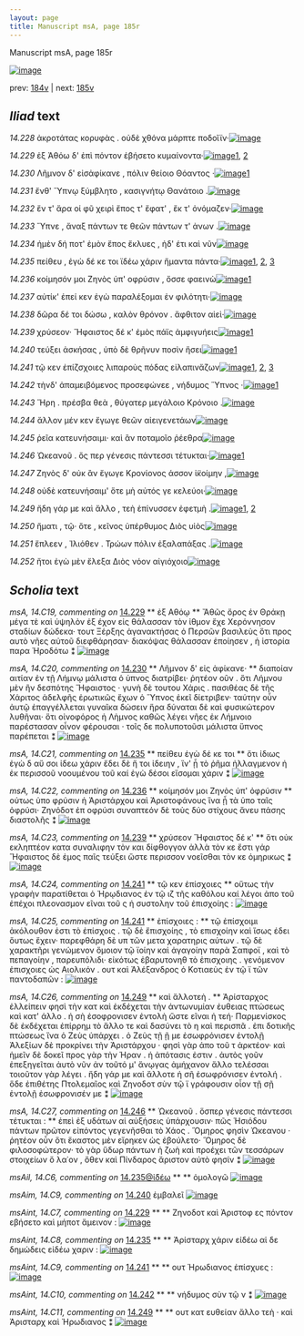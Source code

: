 ```yaml
---
layout: page
title: Manuscript msA, page 185r
---
```


Manuscript msA, page 185r

[![image](http://www.homermultitext.org/iipsrv?OBJ=IIP,1.0&FIF=/project/homer/pyramidal/deepzoom/hmt/vaimg/2017a/VA185RN_0356.tif&WID=100&CVT=JPEG)](http://www.homermultitext.org/ict2/?urn=urn:cite2:hmt:vaimg.2017a:VA185RN_0356)

prev:  [184v](../184v) | next:  [185v](../185v)

## *Iliad* text

*14.228* <a id="14.228"/> ἀκροτάτας κορυφὰς . οὐδὲ χθόνα μάρπτε ποδοῖϊν·[![image](http://www.homermultitext.org/iipsrv?OBJ=IIP,1.0&FIF=/project/homer/pyramidal/deepzoom/hmt/vaimg/2017a/VA185RN_0356.tif&RGN=0.153,0.2119,0.461,0.0263&WID=1000&CVT=JPEG)](http://www.homermultitext.org/ict2/?urn=urn:cite2:hmt:vaimg.2017a:VA185RN_0356@0.153,0.2119,0.461,0.0263)

*14.229* <a id="14.229"/> ἐξ Ἀθόω δ' ἐπὶ πόντον ἐβήσετο κυμαίνοντα·[![image](http://www.homermultitext.org/iipsrv?OBJ=IIP,1.0&FIF=/project/homer/pyramidal/deepzoom/hmt/vaimg/2017a/VA185RN_0356.tif&RGN=0.153,0.2322,0.417,0.0278&WID=1000&CVT=JPEG)](http://www.homermultitext.org/ict2/?urn=urn:cite2:hmt:vaimg.2017a:VA185RN_0356@0.153,0.2322,0.417,0.0278)[1](#msAint_14.C7), [2](#msA_14.C19)

*14.230* <a id="14.230"/> Λῆμνον δ' εἰσἀφίκανε , πόλιν θείοιο Θόαντος ·[![image](http://www.homermultitext.org/iipsrv?OBJ=IIP,1.0&FIF=/project/homer/pyramidal/deepzoom/hmt/vaimg/2017a/VA185RN_0356.tif&RGN=0.156,0.2532,0.418,0.0255&WID=1000&CVT=JPEG)](http://www.homermultitext.org/ict2/?urn=urn:cite2:hmt:vaimg.2017a:VA185RN_0356@0.156,0.2532,0.418,0.0255)[1](#msA_14.C20)

*14.231* <a id="14.231"/> ἔνθ' Ὕπνῳ ξύμβλητο , κασιγνήτῳ Θανάτοιο .[![image](http://www.homermultitext.org/iipsrv?OBJ=IIP,1.0&FIF=/project/homer/pyramidal/deepzoom/hmt/vaimg/2017a/VA185RN_0356.tif&RGN=0.16,0.2712,0.412,0.0255&WID=1000&CVT=JPEG)](http://www.homermultitext.org/ict2/?urn=urn:cite2:hmt:vaimg.2017a:VA185RN_0356@0.16,0.2712,0.412,0.0255)

*14.232* <a id="14.232"/> ἔν τ' ἄρα οἱ φῦ χειρὶ ἔπος τ' ἔφατ' , ἔκ τ' ὀνόμαζεν·[![image](http://www.homermultitext.org/iipsrv?OBJ=IIP,1.0&FIF=/project/homer/pyramidal/deepzoom/hmt/vaimg/2017a/VA185RN_0356.tif&RGN=0.158,0.29,0.423,0.0255&WID=1000&CVT=JPEG)](http://www.homermultitext.org/ict2/?urn=urn:cite2:hmt:vaimg.2017a:VA185RN_0356@0.158,0.29,0.423,0.0255)

*14.233* <a id="14.233"/> Ὕπνε , ἄναξ πάντων τε θεῶν πάντων τ' ἀνων .[![image](http://www.homermultitext.org/iipsrv?OBJ=IIP,1.0&FIF=/project/homer/pyramidal/deepzoom/hmt/vaimg/2017a/VA185RN_0356.tif&RGN=0.156,0.3118,0.417,0.0225&WID=1000&CVT=JPEG)](http://www.homermultitext.org/ict2/?urn=urn:cite2:hmt:vaimg.2017a:VA185RN_0356@0.156,0.3118,0.417,0.0225)

*14.234* <a id="14.234"/> ἠμὲν δή ποτ' ἐμὸν ἔπος ἔκλυες , ἠδ' έτι καὶ νῦν[![image](http://www.homermultitext.org/iipsrv?OBJ=IIP,1.0&FIF=/project/homer/pyramidal/deepzoom/hmt/vaimg/2017a/VA185RN_0356.tif&RGN=0.155,0.3291,0.429,0.0233&WID=1000&CVT=JPEG)](http://www.homermultitext.org/ict2/?urn=urn:cite2:hmt:vaimg.2017a:VA185RN_0356@0.155,0.3291,0.429,0.0233)

*14.235* <a id="14.235"/> πείθευ , ἐγὼ δέ κε τοι ϊδέω χάριν ἤμαντα πάντα·[![image](http://www.homermultitext.org/iipsrv?OBJ=IIP,1.0&FIF=/project/homer/pyramidal/deepzoom/hmt/vaimg/2017a/VA185RN_0356.tif&RGN=0.15,0.3516,0.429,0.0203&WID=1000&CVT=JPEG)](http://www.homermultitext.org/ict2/?urn=urn:cite2:hmt:vaimg.2017a:VA185RN_0356@0.15,0.3516,0.429,0.0203)[1](#msAint_14.C8), [2](#msA_14.C21), [3](#msAil_14.C6)

*14.236* <a id="14.236"/> κοίμησόν μοι Ζηνὸς ὑπ' οφρύσιν , ὄσσε φαεινὼ[![image](http://www.homermultitext.org/iipsrv?OBJ=IIP,1.0&FIF=/project/homer/pyramidal/deepzoom/hmt/vaimg/2017a/VA185RN_0356.tif&RGN=0.15,0.3674,0.429,0.0233&WID=1000&CVT=JPEG)](http://www.homermultitext.org/ict2/?urn=urn:cite2:hmt:vaimg.2017a:VA185RN_0356@0.15,0.3674,0.429,0.0233)[1](#msA_14.C22)

*14.237* <a id="14.237"/> αὐτίκ' ἐπεί κεν ἐγὼ παραλέξομαι ἐν φιλότητι·[![image](http://www.homermultitext.org/iipsrv?OBJ=IIP,1.0&FIF=/project/homer/pyramidal/deepzoom/hmt/vaimg/2017a/VA185RN_0356.tif&RGN=0.152,0.3877,0.429,0.0255&WID=1000&CVT=JPEG)](http://www.homermultitext.org/ict2/?urn=urn:cite2:hmt:vaimg.2017a:VA185RN_0356@0.152,0.3877,0.429,0.0255)

*14.238* <a id="14.238"/> δῶρα δέ τοι δώσω , καλὸν θρόνον . ἄφθιτον αἰεὶ·[![image](http://www.homermultitext.org/iipsrv?OBJ=IIP,1.0&FIF=/project/homer/pyramidal/deepzoom/hmt/vaimg/2017a/VA185RN_0356.tif&RGN=0.146,0.4065,0.435,0.0255&WID=1000&CVT=JPEG)](http://www.homermultitext.org/ict2/?urn=urn:cite2:hmt:vaimg.2017a:VA185RN_0356@0.146,0.4065,0.435,0.0255)

*14.239* <a id="14.239"/> χρύσεον· Ἥφαιστος δέ κ' ἐμὸς πάϊς ἀμφιγυήεις[![image](http://www.homermultitext.org/iipsrv?OBJ=IIP,1.0&FIF=/project/homer/pyramidal/deepzoom/hmt/vaimg/2017a/VA185RN_0356.tif&RGN=0.145,0.4252,0.438,0.0255&WID=1000&CVT=JPEG)](http://www.homermultitext.org/ict2/?urn=urn:cite2:hmt:vaimg.2017a:VA185RN_0356@0.145,0.4252,0.438,0.0255)[1](#msA_14.C23)

*14.240* <a id="14.240"/> τεύξει ἀσκήσας , ὑπὸ δὲ θρῆνυν ποσὶν ἥσει[![image](http://www.homermultitext.org/iipsrv?OBJ=IIP,1.0&FIF=/project/homer/pyramidal/deepzoom/hmt/vaimg/2017a/VA185RN_0356.tif&RGN=0.146,0.4433,0.419,0.024&WID=1000&CVT=JPEG)](http://www.homermultitext.org/ict2/?urn=urn:cite2:hmt:vaimg.2017a:VA185RN_0356@0.146,0.4433,0.419,0.024)[1](#msAim_14.C9)

*14.241* <a id="14.241"/> τῷ κεν ἐπίζσχοιες λιπαροὺς πόδας εἰλαπινἄζων[![image](http://www.homermultitext.org/iipsrv?OBJ=IIP,1.0&FIF=/project/homer/pyramidal/deepzoom/hmt/vaimg/2017a/VA185RN_0356.tif&RGN=0.145,0.4628,0.438,0.024&WID=1000&CVT=JPEG)](http://www.homermultitext.org/ict2/?urn=urn:cite2:hmt:vaimg.2017a:VA185RN_0356@0.145,0.4628,0.438,0.024)[1](#msA_14.C25), [2](#msA_14.C24), [3](#msAint_14.C9)

*14.242* <a id="14.242"/> τὴνδ' ἀπαμειβόμενος προσεφώνεε , νήδυμος Ὕπνος ·[![image](http://www.homermultitext.org/iipsrv?OBJ=IIP,1.0&FIF=/project/homer/pyramidal/deepzoom/hmt/vaimg/2017a/VA185RN_0356.tif&RGN=0.145,0.4801,0.438,0.024&WID=1000&CVT=JPEG)](http://www.homermultitext.org/ict2/?urn=urn:cite2:hmt:vaimg.2017a:VA185RN_0356@0.145,0.4801,0.438,0.024)[1](#msAint_14.C10)

*14.243* <a id="14.243"/> Ἥρη . πρέσβα θεὰ , θύγατερ μεγάλοιο Κρόνοιο .[![image](http://www.homermultitext.org/iipsrv?OBJ=IIP,1.0&FIF=/project/homer/pyramidal/deepzoom/hmt/vaimg/2017a/VA185RN_0356.tif&RGN=0.143,0.5019,0.416,0.0225&WID=1000&CVT=JPEG)](http://www.homermultitext.org/ict2/?urn=urn:cite2:hmt:vaimg.2017a:VA185RN_0356@0.143,0.5019,0.416,0.0225)

*14.244* <a id="14.244"/> ἄλλον μέν κεν ἔγωγε θεῶν αἰειγενετάων[![image](http://www.homermultitext.org/iipsrv?OBJ=IIP,1.0&FIF=/project/homer/pyramidal/deepzoom/hmt/vaimg/2017a/VA185RN_0356.tif&RGN=0.142,0.5184,0.399,0.0248&WID=1000&CVT=JPEG)](http://www.homermultitext.org/ict2/?urn=urn:cite2:hmt:vaimg.2017a:VA185RN_0356@0.142,0.5184,0.399,0.0248)

*14.245* <a id="14.245"/> ῥεῖα κατευνήσαιμι· καὶ ἂν ποταμοῖο ῥέεθρα[![image](http://www.homermultitext.org/iipsrv?OBJ=IIP,1.0&FIF=/project/homer/pyramidal/deepzoom/hmt/vaimg/2017a/VA185RN_0356.tif&RGN=0.145,0.5379,0.453,0.0263&WID=1000&CVT=JPEG)](http://www.homermultitext.org/ict2/?urn=urn:cite2:hmt:vaimg.2017a:VA185RN_0356@0.145,0.5379,0.453,0.0263)

*14.246* <a id="14.246"/> Ὠκεανοῦ . ὅς περ γένεσις πάντεσσι τέτυκται·[![image](http://www.homermultitext.org/iipsrv?OBJ=IIP,1.0&FIF=/project/homer/pyramidal/deepzoom/hmt/vaimg/2017a/VA185RN_0356.tif&RGN=0.144,0.5567,0.44,0.024&WID=1000&CVT=JPEG)](http://www.homermultitext.org/ict2/?urn=urn:cite2:hmt:vaimg.2017a:VA185RN_0356@0.144,0.5567,0.44,0.024)[1](#msA_14.C27)

*14.247* <a id="14.247"/> Ζηνὸς δ' οὐκ ἂν ἔγωγε Κρονίονος άσσον ἰ̈κοίμην ,[![image](http://www.homermultitext.org/iipsrv?OBJ=IIP,1.0&FIF=/project/homer/pyramidal/deepzoom/hmt/vaimg/2017a/VA185RN_0356.tif&RGN=0.141,0.577,0.447,0.0255&WID=1000&CVT=JPEG)](http://www.homermultitext.org/ict2/?urn=urn:cite2:hmt:vaimg.2017a:VA185RN_0356@0.141,0.577,0.447,0.0255)

*14.248* <a id="14.248"/> οὐδὲ κατευνήσαιμ' ὅτε μὴ αὐτός γε κελεύοι·[![image](http://www.homermultitext.org/iipsrv?OBJ=IIP,1.0&FIF=/project/homer/pyramidal/deepzoom/hmt/vaimg/2017a/VA185RN_0356.tif&RGN=0.151,0.598,0.393,0.0218&WID=1000&CVT=JPEG)](http://www.homermultitext.org/ict2/?urn=urn:cite2:hmt:vaimg.2017a:VA185RN_0356@0.151,0.598,0.393,0.0218)

*14.249* <a id="14.249"/> ἤδη γάρ με καὶ ἄλλο , τεὴ ἐπίνυσσεν ἐφετμὴ .[![image](http://www.homermultitext.org/iipsrv?OBJ=IIP,1.0&FIF=/project/homer/pyramidal/deepzoom/hmt/vaimg/2017a/VA185RN_0356.tif&RGN=0.151,0.6153,0.418,0.0218&WID=1000&CVT=JPEG)](http://www.homermultitext.org/ict2/?urn=urn:cite2:hmt:vaimg.2017a:VA185RN_0356@0.151,0.6153,0.418,0.0218)[1](#msAint_14.C11), [2](#msA_14.C26)

*14.250* <a id="14.250"/> ἤματι , τῷ· ὅτε , κεῖνος ὑπέρθυμος Διὸς υἱὸς[![image](http://www.homermultitext.org/iipsrv?OBJ=IIP,1.0&FIF=/project/homer/pyramidal/deepzoom/hmt/vaimg/2017a/VA185RN_0356.tif&RGN=0.152,0.6334,0.418,0.0233&WID=1000&CVT=JPEG)](http://www.homermultitext.org/ict2/?urn=urn:cite2:hmt:vaimg.2017a:VA185RN_0356@0.152,0.6334,0.418,0.0233)

*14.251* <a id="14.251"/> ἔπλεεν , Ἰλιόθεν . Τρώων πόλιν ἐξαλαπάξας .[![image](http://www.homermultitext.org/iipsrv?OBJ=IIP,1.0&FIF=/project/homer/pyramidal/deepzoom/hmt/vaimg/2017a/VA185RN_0356.tif&RGN=0.147,0.6536,0.418,0.0233&WID=1000&CVT=JPEG)](http://www.homermultitext.org/ict2/?urn=urn:cite2:hmt:vaimg.2017a:VA185RN_0356@0.147,0.6536,0.418,0.0233)

*14.252* <a id="14.252"/> ἤτοι ἐγὼ μὲν ἔλεξα Διὸς νόον αἰγιόχοιο[![image](http://www.homermultitext.org/iipsrv?OBJ=IIP,1.0&FIF=/project/homer/pyramidal/deepzoom/hmt/vaimg/2017a/VA185RN_0356.tif&RGN=0.147,0.6732,0.381,0.0293&WID=1000&CVT=JPEG)](http://www.homermultitext.org/ict2/?urn=urn:cite2:hmt:vaimg.2017a:VA185RN_0356@0.147,0.6732,0.381,0.0293)

## *Scholia* text

*msA, 14.C19, commenting on* [14.229](#14.229)  <a id="msA_14.C19"/> **							 ἐξ Αθόῳ 						** 							 Ἄθῶς ὄρος ἐν Θράκῃ μέγα τὲ καὶ ὑψηλὸν ἐξ έχον εἰς θάλασσαν 								τὸν ἰθμον ἔχε Χερόννησον σταδίων δώδεκα· τουτ 								 Ξέρξης ἀγανακτήσας ὁ Περσῶν βασιλεὺς ὅτι προς αυτὸ νῆες αὐτοῦ διεφθάρησαν· διακόψας θάλασσαν 								ἐποίησεν , ἡ ἱστορία παρα Ἡροδότω ⁑ 						[![image](http://www.homermultitext.org/iipsrv?OBJ=IIP,1.0&FIF=/project/homer/pyramidal/deepzoom/hmt/vaimg/2017a/VA185RN_0186.tif&RGN=0.16120118,0.08271093,0.62490789,0.04674965&WID=1000&CVT=JPEG)](http://www.homermultitext.org/ict2/?urn=urn:cite2:hmt:vaimg.2017a:VA185RN_0186@0.16120118,0.08271093,0.62490789,0.04674965)

*msA, 14.C20, commenting on* [14.230](#14.230)  <a id="msA_14.C20"/> **							 Λῆμνον δ' εἰς ἀφίκανε· 						** 							 διαποίαν αιτίαν ἐν τῇ Λήμνῳ μάλιστα ὁ ὑπνος διατρίβει· ῥητέον οῦν . ὅτι Λήμνου μὲν ἢν δεσπότης Ἥφαιστος · γυνὴ δὲ τουτου Χάρις . πασιθέας δὲ τῆς Χάριτος ἀδελφῆς ἐρωτικῶς ἔχων ὁ 									 Ὕπνος ἐκεῖ δίετριβεν· ταύτην οὖν ἀυτῷ ἐπαγγέλλεται γυναῖκα δώσειν ἥρα 								δύναται δὲ καὶ φυσικώτερον λυθῆναι· ὅτι οἰνοφόρος ἡ Λὴμνος καθῶς λέγει 									 									 νῆες ἐκ Λήμνοιο παρέστασαν οἶνον φέρουσαι 								 · τοῖς δε πολυποτοῦσι μάλιστα ὕπνος παρέπεται ⁑ 						[![image](http://www.homermultitext.org/iipsrv?OBJ=IIP,1.0&FIF=/project/homer/pyramidal/deepzoom/hmt/vaimg/2017a/VA185RN_0186.tif&RGN=0.16304348,0.11203320,0.63117170,0.06777317&WID=1000&CVT=JPEG)](http://www.homermultitext.org/ict2/?urn=urn:cite2:hmt:vaimg.2017a:VA185RN_0186@0.16304348,0.11203320,0.63117170,0.06777317)

*msA, 14.C21, commenting on* [14.235](#14.235)  <a id="msA_14.C21"/> **							 πείθευ ἐγὼ δέ κε τοι 						** 							 ὅτι ἰδιως ἐγὼ δ αὔ σοι ἰδεω χάριν ἔδει δὲ ἤ τοι ἰδειην , ἵν' ᾗ τὸ ῥῆμα ἠλλαγμενον ἠ ἐκ 								περισσοῦ νοουμένου τοῦ καί ἐγὼ δέσοι εἴσομαι χάριν ⁑ 						[![image](http://www.homermultitext.org/iipsrv?OBJ=IIP,1.0&FIF=/project/homer/pyramidal/deepzoom/hmt/vaimg/2017a/VA185RN_0186.tif&RGN=0.59487841,0.33333333,0.18865144,0.06804979&WID=1000&CVT=JPEG)](http://www.homermultitext.org/ict2/?urn=urn:cite2:hmt:vaimg.2017a:VA185RN_0186@0.59487841,0.33333333,0.18865144,0.06804979)

*msA, 14.C22, commenting on* [14.236](#14.236)  <a id="msA_14.C22"/> **							 κοίμησόν μοι Ζηνὸς ὑπ' ὀφρύσιν 						** 							 οὑτως ὑπο φρύσιν ἡ Ἀριστάρχου καὶ Ἀριστοφάνους ἵνα ᾗ τὰ ὑπο ταῖς ὀφρύσι· Ζηνόδοτ 								 ἐπ οφρύσι συναπτεόν δὲ τοὺς δύο στίχους ἄνευ πάσης διαστολῆς ⁑ 						[![image](http://www.homermultitext.org/iipsrv?OBJ=IIP,1.0&FIF=/project/homer/pyramidal/deepzoom/hmt/vaimg/2017a/VA185RN_0186.tif&RGN=0.60114223,0.39668050,0.19675755,0.07441217&WID=1000&CVT=JPEG)](http://www.homermultitext.org/ict2/?urn=urn:cite2:hmt:vaimg.2017a:VA185RN_0186@0.60114223,0.39668050,0.19675755,0.07441217)

*msA, 14.C23, commenting on* [14.239](#14.239)  <a id="msA_14.C23"/> **							 χρύσεον Ἥφαιστος δέ κ' 						** 							 ὅτι οὐκ εκληπτέον κατα συναλιφην τὸν και δίφθογγον ἀλλὰ τὸν κε ἔστι γάρ 								 Ἥφαιστος δὲ ἐμος παῖς τεύξει ὥστε περισσον 								νοεῖσθαι τὸν κε ὁμηρικως ⁑ 						[![image](http://www.homermultitext.org/iipsrv?OBJ=IIP,1.0&FIF=/project/homer/pyramidal/deepzoom/hmt/vaimg/2017a/VA185RN_0186.tif&RGN=0.60261606,0.46832642,0.19123066,0.08188105&WID=1000&CVT=JPEG)](http://www.homermultitext.org/ict2/?urn=urn:cite2:hmt:vaimg.2017a:VA185RN_0186@0.60261606,0.46832642,0.19123066,0.08188105)

*msA, 14.C24, commenting on* [14.241](#14.241)  <a id="msA_14.C24"/> **							 τῷ κεν ἐπίσχοιες 						** 							 οὕτως τὴν γραφὴν παρατίθεται ὁ Ἡρῳδιανος ἐν τῷ ιζ τῆς καθόλου καί λέγοι ἀπο τοῦ ἐπέχοι πλεονασμον εῖναι τοῦ ς ἠ συστολην τοῦ ἐπισχοίης : 						[![image](http://www.homermultitext.org/iipsrv?OBJ=IIP,1.0&FIF=/project/homer/pyramidal/deepzoom/hmt/vaimg/2017a/VA185RN_0186.tif&RGN=0.58898305,0.53609959,0.20560059,0.06196404&WID=1000&CVT=JPEG)](http://www.homermultitext.org/ict2/?urn=urn:cite2:hmt:vaimg.2017a:VA185RN_0186@0.58898305,0.53609959,0.20560059,0.06196404)

*msA, 14.C25, commenting on* [14.241](#14.241)  <a id="msA_14.C25"/> **							 ἐπίσχοιες : 						** 							 τῷ ἐπίσχοιμι ἀκόλουθον ἐστι τὸ ἐπίσχοις . τῷ δὲ ἔπισχοίης , τὸ 									 επισχοίην καὶ ἴσως έδει ὅυτως ἔχειν· παρεφθάρη δὲ υπ τῶν μετα χαρατηρις αύτων . τῷ δὲ χαρακτῆρι γενώμενον ὅμοιον τῷ ϊοίην καὶ ἀγαγοίην 								παρὰ Σαπφοϊ , καὶ τὸ πεπαγοίην , παρευπόλιδι· εἰκότως ἐβαρυτονηθ τὸ ἐπισχοιης . γενόμενον ἐπισχοιες ὡς Αιολικόν . ουτ καὶ Ἀλέξανδρος ὁ Κοτιαεὺς ἐν τῷ ϊ τῶν παντοδαπῶν : 						[![image](http://www.homermultitext.org/iipsrv?OBJ=IIP,1.0&FIF=/project/homer/pyramidal/deepzoom/hmt/vaimg/2017a/VA185RN_0186.tif&RGN=0.10961680,0.59972337,0.67943994,0.11396957&WID=1000&CVT=JPEG)](http://www.homermultitext.org/ict2/?urn=urn:cite2:hmt:vaimg.2017a:VA185RN_0186@0.10961680,0.59972337,0.67943994,0.11396957)

*msA, 14.C26, commenting on* [14.249](#14.249)  <a id="msA_14.C26"/> **							 καὶ ἄλλοτεὴ . 						** 							 Ἀρίσταρχος ἐλλείπειν φησὶ τὴν κατ καὶ ἐκδέχεται τὴν ἀντωνυμίαν ἐυθειας πτώσεως καὶ κατ' άλλο . ἡ σὴ ἐσοφρονισεν 								ἐντολὴ ὥστε εῖναι ἡ τεή· Παρμενίσκος δὲ ἐκδέχεται ἐπίρρημ τὸ ἄλλο τε καὶ δασύνει τὸ η καὶ περισπᾶ . ἐπι δοτικῆς πτώσεως ἵνα ὁ Ζεὺς ὑπάρχει . ὁ Ζεὺς τῇ ῇ με ἐσωφρόνισεν ἐντολῇ Ἀλεξίων δὲ προκρίνει τὴν Ἀριστάρχου · φησὶ γὰρ ἀπο τοῦ τ ἀρκτέον· καὶ ἡμεῖν δὲ δοκεῖ προς γὰρ τὴν Ήραν . ἡ ἀπότασις ἐστιν . ἀυτὸς γοῦν ἐπεξηγεῖται 								ἀυτὸ 									 									 νῦν ἀν τοῦτό μ' ἄνῳγας ἀμήχανον ἄλλο τελέσσαι 								 τοιοῦτον γὰρ λέγει . ἤδη γάρ με καὶ ἄλλοτε ἡ σῆ ἐσωφρόνισεν ἐντολή . ὅδε ἐπιθέτης Πτολεμαῖος καὶ Ζηνοδοτ σὺν τῷ ϊ γράφουσιν οἷον τῇ σῇ ἐντολῇ ἐσωφρονισέν με ⁑ 						[![image](http://www.homermultitext.org/iipsrv?OBJ=IIP,1.0&FIF=/project/homer/pyramidal/deepzoom/hmt/vaimg/2017a/VA185RN_0186.tif&RGN=0.11293294,0.69709544,0.66801769,0.07302905&WID=1000&CVT=JPEG)](http://www.homermultitext.org/ict2/?urn=urn:cite2:hmt:vaimg.2017a:VA185RN_0186@0.11293294,0.69709544,0.66801769,0.07302905)

*msA, 14.C27, commenting on* [14.246](#14.246)  <a id="msA_14.C27"/> **							 Ὠκεανοῦ . ὅσπερ γένεσις πάντεσσι τέτυκται : 						** 							 ἐπεὶ ἐξ υδάτων αἱ αὐξήσεις ὑπάρχουσιν· πῶς Ἡσιόδου πάντων πρῶτον εἰπόντος γεγενῆσθαι τὸ Χάος . Ὅμηρος φησὶν Ὠκεανου · ῥητέον οὖν ὅτι ἕκαστος μὲν εἴρηκεν ὡς ἐβούλετο· Ὅμηρος δὲ φιλοσοφώτερον· τὸ γὰρ ὕδωρ πάντων ἡ ζωὴ 								καὶ προέχει τῶν τεσσάρων στοιχείων ὅ λα᾿ον , ὅθεν καὶ Πίνδαρος ἄριστον αὐτὸ φησίν ⁑ 						[![image](http://www.homermultitext.org/iipsrv?OBJ=IIP,1.0&FIF=/project/homer/pyramidal/deepzoom/hmt/vaimg/2017a/VA185RN_0186.tif&RGN=0.11661754,0.76376210,0.66728077,0.05504841&WID=1000&CVT=JPEG)](http://www.homermultitext.org/ict2/?urn=urn:cite2:hmt:vaimg.2017a:VA185RN_0186@0.11661754,0.76376210,0.66728077,0.05504841)

*msAil, 14.C6, commenting on* [14.235@ἰ̈δέω](#14.235@ἰ̈δέω)  <a id="msAil_14.C6"/> **							 						** 							 ὁμολογῶ 						[![image](http://www.homermultitext.org/iipsrv?OBJ=IIP,1.0&FIF=/project/homer/pyramidal/deepzoom/hmt/vaimg/2017a/VA185RN_0186.tif&RGN=0.37380251,0.32973721,0.03942520,0.01189488&WID=1000&CVT=JPEG)](http://www.homermultitext.org/ict2/?urn=urn:cite2:hmt:vaimg.2017a:VA185RN_0186@0.37380251,0.32973721,0.03942520,0.01189488)

*msAim, 14.C9, commenting on* [14.240](#14.240)  <a id="msAim_14.C9"/> 							 ἐμβαλεῖ 						[![image](http://www.homermultitext.org/iipsrv?OBJ=IIP,1.0&FIF=/project/homer/pyramidal/deepzoom/hmt/vaimg/2017a/VA185RN_0356.tif&RGN=0.555,0.4399,0.044,0.0203&WID=1000&CVT=JPEG)](http://www.homermultitext.org/ict2/?urn=urn:cite2:hmt:vaimg.2017a:VA185RN_0356@0.555,0.4399,0.044,0.0203)

*msAint, 14.C7, commenting on* [14.229](#14.229)  <a id="msAint_14.C7"/> **							 						** 							 Ζηνοδοτ καὶ Ἀριστοφ ες πόντον εβήσετο καὶ μήποτ ἄμεινον : 						[![image](http://www.homermultitext.org/iipsrv?OBJ=IIP,1.0&FIF=/project/homer/pyramidal/deepzoom/hmt/vaimg/2017a/VA185RN_0186.tif&RGN=0.10077377,0.20553250,0.06705969,0.04730290&WID=1000&CVT=JPEG)](http://www.homermultitext.org/ict2/?urn=urn:cite2:hmt:vaimg.2017a:VA185RN_0186@0.10077377,0.20553250,0.06705969,0.04730290)

*msAint, 14.C8, commenting on* [14.235](#14.235)  <a id="msAint_14.C8"/> **							 						** 							 Ἀρίσταρχ 								 χάριν εἰδέω αἱ δε δημώδεις εἰδέω χαριν : 						[![image](http://www.homermultitext.org/iipsrv?OBJ=IIP,1.0&FIF=/project/homer/pyramidal/deepzoom/hmt/vaimg/2017a/VA185RN_0186.tif&RGN=0.09119381,0.33167358,0.07148121,0.04730290&WID=1000&CVT=JPEG)](http://www.homermultitext.org/ict2/?urn=urn:cite2:hmt:vaimg.2017a:VA185RN_0186@0.09119381,0.33167358,0.07148121,0.04730290)

*msAint, 14.C9, commenting on* [14.241](#14.241)  <a id="msAint_14.C9"/> **							 						** 							 ουτ 								 Ἡρωδιανος 								 ἐπίσχυες : 						[![image](http://www.homermultitext.org/iipsrv?OBJ=IIP,1.0&FIF=/project/homer/pyramidal/deepzoom/hmt/vaimg/2017a/VA185RN_0186.tif&RGN=0.10519528,0.44398340,0.05821665,0.03236515&WID=1000&CVT=JPEG)](http://www.homermultitext.org/ict2/?urn=urn:cite2:hmt:vaimg.2017a:VA185RN_0186@0.10519528,0.44398340,0.05821665,0.03236515)

*msAint, 14.C10, commenting on* [14.242](#14.242)  <a id="msAint_14.C10"/> **							 						** 							 νήδυμος σὺν τῷ ν ⁑ 						[![image](http://www.homermultitext.org/iipsrv?OBJ=IIP,1.0&FIF=/project/homer/pyramidal/deepzoom/hmt/vaimg/2017a/VA185RN_0186.tif&RGN=0.09856301,0.47441217,0.05084746,0.03430152&WID=1000&CVT=JPEG)](http://www.homermultitext.org/ict2/?urn=urn:cite2:hmt:vaimg.2017a:VA185RN_0186@0.09856301,0.47441217,0.05084746,0.03430152)

*msAint, 14.C11, commenting on* [14.249](#14.249)  <a id="msAint_14.C11"/> **							 						** 							 ουτ κατ ευθείαν ἄλλο τεὴ · καὶ Ἀρισταρχ καὶ Ἡρωδιανος ⁑ 						[![image](http://www.homermultitext.org/iipsrv?OBJ=IIP,1.0&FIF=/project/homer/pyramidal/deepzoom/hmt/vaimg/2017a/VA185RN_0186.tif&RGN=0.09229919,0.59806362,0.06963891,0.04757953&WID=1000&CVT=JPEG)](http://www.homermultitext.org/ict2/?urn=urn:cite2:hmt:vaimg.2017a:VA185RN_0186@0.09229919,0.59806362,0.06963891,0.04757953)